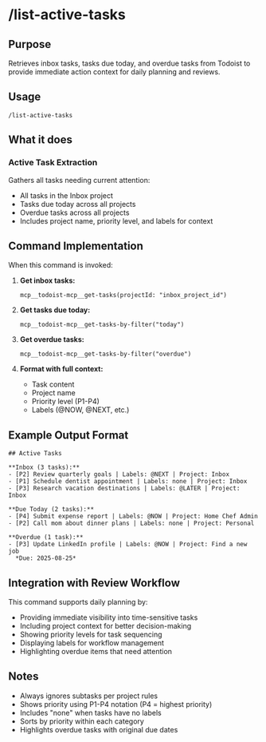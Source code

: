 # /list-active-tasks

## Purpose
Retrieves inbox tasks, tasks due today, and overdue tasks from Todoist to provide immediate action context for daily planning and reviews.

## Usage
```
/list-active-tasks
```

## What it does

### Active Task Extraction
Gathers all tasks needing current attention:
- All tasks in the Inbox project
- Tasks due today across all projects
- Overdue tasks across all projects
- Includes project name, priority level, and labels for context

## Command Implementation

When this command is invoked:

1. **Get inbox tasks:**
   ```
   mcp__todoist-mcp__get-tasks(projectId: "inbox_project_id")
   ```

2. **Get tasks due today:**
   ```
   mcp__todoist-mcp__get-tasks-by-filter("today")
   ```

3. **Get overdue tasks:**
   ```
   mcp__todoist-mcp__get-tasks-by-filter("overdue")
   ```

4. **Format with full context:**
   - Task content
   - Project name
   - Priority level (P1-P4)
   - Labels (@NOW, @NEXT, etc.)

## Example Output Format

```
## Active Tasks

**Inbox (3 tasks):**
- [P2] Review quarterly goals | Labels: @NEXT | Project: Inbox
- [P1] Schedule dentist appointment | Labels: none | Project: Inbox
- [P3] Research vacation destinations | Labels: @LATER | Project: Inbox

**Due Today (2 tasks):**
- [P4] Submit expense report | Labels: @NOW | Project: Home Chef Admin
- [P2] Call mom about dinner plans | Labels: none | Project: Personal

**Overdue (1 task):**
- [P3] Update LinkedIn profile | Labels: @NOW | Project: Find a new job
  *Due: 2025-08-25*
```

## Integration with Review Workflow

This command supports daily planning by:
- Providing immediate visibility into time-sensitive tasks
- Including project context for better decision-making
- Showing priority levels for task sequencing
- Displaying labels for workflow management
- Highlighting overdue items that need attention

## Notes

- Always ignores subtasks per project rules
- Shows priority using P1-P4 notation (P4 = highest priority)
- Includes "none" when tasks have no labels
- Sorts by priority within each category
- Highlights overdue tasks with original due dates